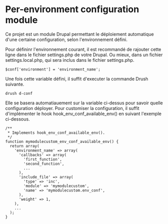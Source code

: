 Per-environment configuration module
====================================

Ce projet est un module Drupal permettant le déploiement automatique d'une certaine configuration, selon l'environnement défini.

Pour défininr l'environnement courant, il est recommandé de rajouter cette ligne dans le fichier settings.php de votre Drupal. Ou mieux, dans un fichier settings.local.php, qui sera inclus dans le fichier settings.php.

    $conf['environment'] = 'environment_name';

Une fois cette variable défini, il suffit d'executer la commande Drush suivante.

    drush d-conf
    
Elle se basera automatiauement sur la variable ci-dessus pour savoir quelle configuration déployer.
Pour customiser la configuration, il suffit d'implémenter le hook hook_env_conf_available_env() en suivant l'exemple ci-dessous.

    /**
     * Implements hook_env_conf_available_env().
     */
    function mymodulecustom_env_conf_available_env() {
      return array(
        'environment_name' => array(
          'callbacks' => array(
            'first_function',
            'second_function',
            ...
          ),
          'include_file' => array(
            'type' => 'inc',
            'module' => 'mymodulecustom',
            'name' => 'mymodulecustom.env_conf',
          ),
          'weight' => 1,
        ),
        ...
      );
    }